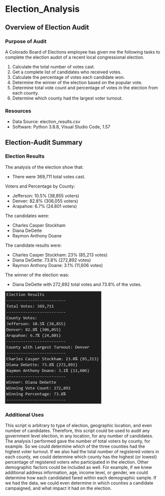 # Election_Analysis

## Overview of Election Audit
### Purpose of Audit
A Colorado Board of Elections employee has given me the following tasks to complete the election audot of a recent local congressional election.
1. Calculate the total number of votes cast.
2. Get a complete list of candidates who received votes.
3. Calculate the percentage of votes each candidate won.
4. Determine the winner of the election based on the popular vote.
5. Determine total vote count and percentage of votes in the election from each county.
6. Determine which county had the largest voter turnout.

### Resources
- Data Source: election_results.csv
- Software: Python 3.8.8, Visual Studio Code, 1.57

## Election-Audit Summary
### Election Results
The analysis of the election show that:
- There were 369,711 total votes cast.

Voters and Percentage by County:
-  Jefferson: 10.5% (38,855 voters)
-  Denver: 82.8% (306,055 voters)
-  Arapahoe: 6.7% (24.801 voters)

The candidates were:
- Charles Casper Stockham
- Diana DeGette
- Raymon Anthony Doane

The candidate results were:
- Charles Casper Stockham: 23% (85,213 votes)
- Diana DeGette: 73.8% (272,892 votes)
- Raymon Anthony Doane: 3.1% (11,606 votes)

The winner of the election was:
- Diana DeGette with 272,892 total votes and 73.8% of the votes.

![Election Analysis](analysis/election_analysis_png.PNG)

### Additional Uses
This script is arbitrary to type of election, geographic location, and even number of candidates.  Therefore, this script could be used to audit any government level election, in any location, for any number of candidates.  The analysis I performed gave the number of total voters by county, for example.  So we could determine which of the three counties had the highest voter turnout.  If we also had the total number of registered voters in each county, we could determine which county has the highest (or lowest) percentage of registered voters who participated in the election.
Other demographic factors could be included as well.  For example, if we knew additional address information, age, income level, or gender, we could determine how each candidated fared within each demographic sample.  If we had the data, we could even determine in which counties a candidate campaigned, and what impact it had on the election.

